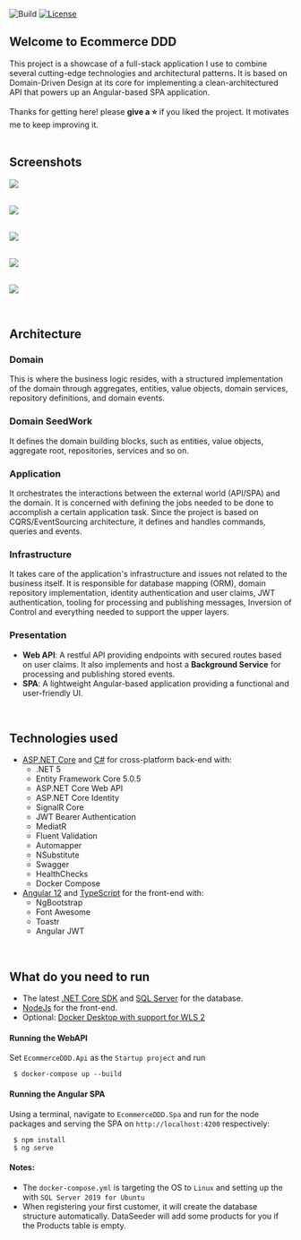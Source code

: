 ![Build](https://github.com/falberthen/ecommerceddd/actions/workflows/ecommerceddd.yml/badge.svg)
[![License](https://img.shields.io/github/license/falberthen/ecommerceddd.svg)](LICENSE)

## Welcome to Ecommerce DDD
This project is a showcase of a full-stack application I use to combine several cutting-edge technologies and architectural patterns. It is based on Domain-Driven Design at its core for implementing a clean-architectured API that powers up an Angular-based SPA application.
<br><br>
Thanks for getting here! please <b>give a ⭐</b> if you liked the project. It motivates me to keep improving it.
<br><br>

## Screenshots

<a href="images/login.png" target="_blank">
<img src="images/login.png"/>
</a>

<br/><a href="images/products.png" target="_blank">
<img src="images/products.png" />
</a>

<br/><a href="images/orders.png" target="_blank">
<img src="images/orders.png" />
</a>

<br/><a href="images/events.png" target="_blank">
<img src="images/events.png" />
</a>

<br/><a href="images/order-events.png" target="_blank">
<img src="images/order-events.png" />
</a>

<br>

## Architecture 
    
### Domain
This is where the business logic resides, with a structured implementation of the domain through aggregates, entities, value objects, domain services, repository definitions, and domain events.
<br/>

### Domain SeedWork
It defines the domain building blocks, such as entities, value objects, aggregate root, repositories, services and so on.
<br/>

### Application
It orchestrates the interactions between the external world (API/SPA) and the domain. It is concerned with defining the jobs needed to be done to accomplish a certain application task. Since the project is based on CQRS/EventSourcing architecture, it defines and handles commands, queries and events.
<br/>

### Infrastructure
It takes care of the application's infrastructure and issues not related to the business itself. It is responsible for database mapping (ORM), domain repository implementation, identity authentication and user claims, JWT authentication, tooling for processing and publishing messages, Inversion of Control and everything needed to support the upper layers.
<br/>

### Presentation
- <b>Web API</b>: A restful API providing endpoints with secured routes based on user claims. 
  It also implements and host a <b>Background Service</b> for processing and publishing stored events.
- <b>SPA</b>: A lightweight Angular-based application providing a functional and user-friendly UI.

<br>

## Technologies used

<ul>
  <li>
    <a href='https://get.asp.net' target="_blank">ASP.NET Core</a> and <a href='https://msdn.microsoft.com/en-us/library/67ef8sbd.aspx' target="_blank">C#</a>
    for cross-platform back-end with:
    <ul>
      <li>.NET 5</li>
      <li>Entity Framework Core 5.0.5</li>
      <li>ASP.NET Core Web API</li>
      <li>ASP.NET Core Identity</li>
      <li>SignalR Core</li>
      <li>JWT Bearer Authentication</li>
      <li>MediatR</li> 
      <li>Fluent Validation</li>
      <li>Automapper</li>
      <li>NSubstitute</li>
      <li>Swagger</li>
      <li>HealthChecks</li>
      <li>Docker Compose</li>
    </ul>
  </li>
  <li>
    <a href='https://angular.io/' target="_blank">Angular 12</a> and <a href='http://www.typescriptlang.org/' target="_blank">TypeScript</a> for the front-end with:
    <ul>
      <li>NgBootstrap</li>
      <li>Font Awesome</li>
      <li>Toastr</li>
      <li>Angular JWT</li>
    </ul>
  </li>
</ul>

<br>

## What do you need to run 

- The latest <a href="https://dotnet.microsoft.com/download" target="_blank">.NET Core SDK</a> and <a href="https://www.microsoft.com/en-us/sql-server/sql-server-downloads" target="_blank">SQL Server</a> for the database.
- <a href='https://nodejs.org' target="_blank">NodeJs</a> for the front-end.
- Optional: <a href="https://docs.docker.com/docker-for-windows/wsl/" target="_blank">Docker Desktop with support for WLS 2</a>

#### Running the WebAPI
    
Set `EcommerceDDD.Api` as the `Startup project` and run
```console
 $ docker-compose up --build
``` 

#### Running the Angular SPA
    
Using a terminal, navigate to `EcommerceDDD.Spa` and run for the node packages and serving the SPA on `http://localhost:4200` respectively:

```console
 $ npm install
 $ ng serve
```

#### Notes:
- The `docker-compose.yml` is targeting the OS to `Linux` and setting up the with `SQL Server 2019 for Ubuntu`
- When registering your first customer, it will create the database structure automatically. DataSeeder will add some products for you if the Products table is empty.